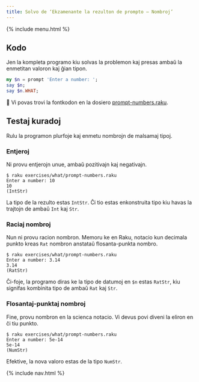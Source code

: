 ```yaml
---
title: Solvo de ‘Ekzamenante la rezulton de prompto — Nombroj’
---
```


{% include menu.html %}

## Kodo

Jen la kompleta programo kiu solvas la problemon kaj presas ambaŭ la enmetitan valoron kaj ĝian tipon.

```raku
my $n = prompt 'Enter a number: ';
say $n;
say $n.WHAT;
```

🦋 Vi povas trovi la fontkodon en la dosiero [prompt-numbers.raku](https://github.com/ash/raku-course/blob/master/exercises/typed-variables/prompt-numbers.raku).

## Testaj kuradoj

Rulu la programon plurfoje kaj enmetu nombrojn de malsamaj tipoj.

### Entjeroj

Ni provu entjerojn unue, ambaŭ pozitivajn kaj negativajn.

```console
$ raku exercises/what/prompt-numbers.raku
Enter a number: 10
10
(IntStr)
```

La tipo de la rezulto estas `IntStr`. Ĉi tio estas enkonstruita tipo kiu havas la trajtojn de ambaŭ `Int` kaj `Str`.

### Raciaj nombroj

Nun ni provu racion nombron. Memoru ke en Raku, notacio kun decimala punkto kreas `Rat` nombron anstataŭ flosanta-punkta nombro.

```console
$ raku exercises/what/prompt-numbers.raku
Enter a number: 3.14
3.14
(RatStr)
```

Ĉi-foje, la programo diras ke la tipo de datumoj en `$n` estas `RatStr`, kiu signifas kombinita tipo de ambaŭ `Rat` kaj `Str`.

### Flosantaj-punktaj nombroj

Fine, provu nombron en la scienca notacio. Vi devus povi diveni la eliron en ĉi tiu punkto.

```console
$ raku exercises/what/prompt-numbers.raku
Enter a number: 5e-14
5e-14
(NumStr)
```

Efektive, la nova valoro estas de la tipo `NumStr`.

{% include nav.html %}